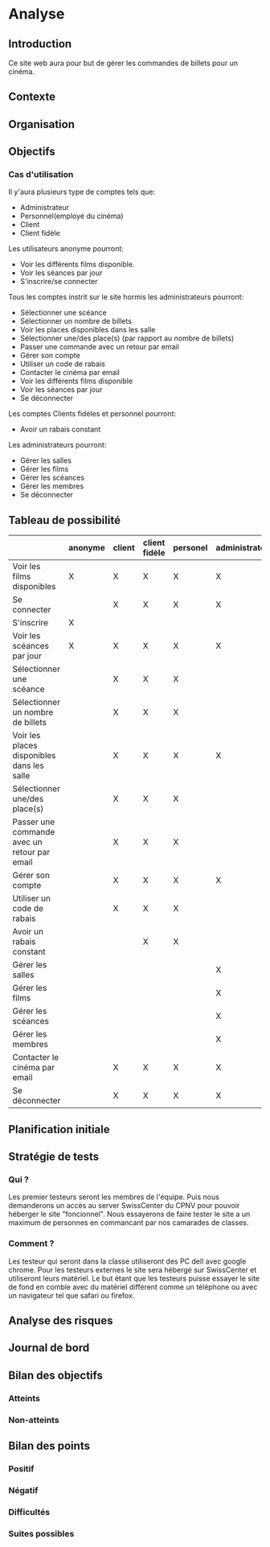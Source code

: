 # Analyse

## Introduction

Ce site web aura pour but de gérer les commandes de billets pour un cinéma.

## Contexte

## Organisation

## Objectifs

### Cas d'utilisation

Il y'aura plusieurs type de comptes tels que:

* Administrateur
* Personnel(employé du cinéma)
* Client
* Client fidèle

Les utilisateurs anonyme pourront:

* Voir les différents films disponible. 
* Voir les séances par jour
* S'inscrire/se connecter

Tous les comptes instrit sur le site hormis les administrateurs pourront:

* Sélectionner une scéance
* Sélectionner un nombre de billets
* Voir les places disponibles dans les salle
* Sélectionner une/des place(s) (par rapport au nombre de billets)
* Passer une commande avec un retour par email
* Gérer son compte
* Utiliser un code de rabais
* Contacter le cinéma par email
* Voir les différents films disponible
* Voir les séances par jour
* Se déconnecter

Les comptes Clients fidèles et personnel pourront:

* Avoir un rabais constant

Les administrateurs pourront:

* Gérer les salles
* Gérer les films
* Gérer les scéances
* Gérer les membres
* Se déconnecter

## Tableau de possibilité

|                                              | anonyme | client | client fidèle | personel | administrateur |
| -------------------------------------------- | ------- | ------ | ------------- | -------- | -------------- |
| Voir les films disponibles                   | X       | X      | X             | X        | X              |
| Se connecter                                 |         | X      | X             | X        | X              |
| S'inscrire                                   | X       |        |               |          |                |
| Voir les scéances par jour                   | X       | X      | X             | X        | X              |
| Sélectionner une scéance                     |         | X      | X             | X        |                |
| Sélectionner un nombre de billets            |         | X      | X             | X        |                |
| Voir les places disponibles dans les salle   |         | X      | X             | X        | X              |
| Sélectionner une/des place(s)                |         | X      | X             | X        |                |
| Passer une commande avec un retour par email |         | X      | X             | X        |                |
| Gérer son compte                             |         | X      | X             | X        | X              |
| Utiliser un code de rabais                   |         | X      | X             | X        |                |
| Avoir un rabais constant                     |         |        | X             | X        |                |
| Gérer les salles                             |         |        |               |          | X              |
| Gérer les films                              |         |        |               |          | X              |
| Gérer les scéances                           |         |        |               |          | X              |
| Gérer les membres                            |         |        |               |          | X              |
| Contacter le cinéma par email                |         | X      | X             | X        | X              |
| Se déconnecter                               |         | X      | X             | X        | X              |

## Planification initiale

## Stratégie de tests

### Qui ?

Les premier testeurs seront les membres de l'équipe. Puis nous demanderons un accès au server SwissCenter du CPNV pour pouvoir héberger le site "foncionnel". Nous essayerons de faire tester le site a un maximum de personnes en commancant par nos camarades de classes.

### Comment ?

Les testeur qui seront dans la classe utiliseront des PC dell avec google chrome. Pour les testeurs externes le site sera hébergé sur SwissCenter et utiliseront leurs matériel. Le but étant que les testeurs puisse essayer le site de fond en comble avec du matériel différent comme un téléphone ou avec un navigateur tel que safari ou firefox.

## Analyse des risques

## Journal de bord

## Bilan des objectifs

### Atteints

### Non-atteints

## Bilan des points

### Positif

### Négatif

### Difficultés

### Suites possibles
